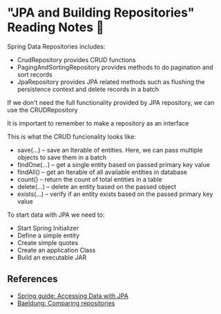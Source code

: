 # "JPA and Building Repositories" Reading Notes 📖

Spring Data Repositories includes:

- CrudRepository provides CRUD functions
- PagingAndSortingRepository provides methods to do pagination and sort records
- JpaRepository provides JPA related methods such as flushing the persistence context and delete records in a batch

If we don't need the full functionality provided by JPA repository, we can use the CRUDRepository

It is important to remember to make a repository as an interface

This is what the CRUD funcionality looks like:

- save(…) – save an Iterable of entities. Here, we can pass multiple objects to save them in a batch
- findOne(…) – get a single entity based on passed primary key value
- findAll() – get an Iterable of all available entities in database
- count() – return the count of total entities in a table
- delete(…) – delete an entity based on the passed object
- exists(…) – verify if an entity exists based on the passed primary key value

To start data with JPA we need to:

- Start Spring Initializer
- Define a simple entity
- Create simple quotes
- Create an application Class
- Build an executable JAR

## References

- [Spring guide: Accessing Data with JPA](https://spring.io/guides/gs/accessing-data-jpa/)
- [Baeldung: Comparing repositories](https://www.baeldung.com/spring-data-repositories)